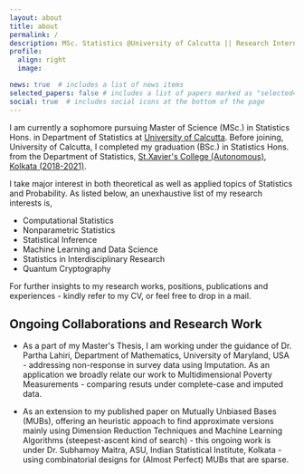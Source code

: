 ```yaml
---
layout: about
title: about
permalink: /
description: MSc. Statistics @University of Calcutta || Research Intern @ISI KOLKATA and @IISER KOLKATA
profile:
  align: right
  image: 

news: true  # includes a list of news items
selected_papers: false # includes a list of papers marked as "selected={true}"
social: true  # includes social icons at the bottom of the page
---
```


I am currently a sophomore pursuing Master of Science (MSc.) in Statistics Hons. in Department of Statistics at [University of Calcutta](https://www.caluniv.ac.in/academic/Statistics.html). Before joining, University of Calcutta, I completed my graduation (BSc.) in Statistics Hons. from the Department of Statistics, [St.Xavier's College (Autonomous), Kolkata (2018-2021)](https://www.sxccal.edu/b-sc-statistics-department/).

I take major interest in both theoretical as well as applied topics of Statistics and Probability. As listed below, an unexhaustive list of my research interests is,

* Computational Statistics
* Nonparametric Statistics
* Statistical Inference
* Machine Learning and Data Science
* Statistics in Interdisciplinary Research
* Quantum Cryptography

For further insights to my research works, positions, publications and experiences - kindly refer to my CV, or feel free to drop in a mail.

## Ongoing Collaborations and Research Work

* As a part of my Master's Thesis, I am working under the guidance of Dr. Partha Lahiri, Department of Mathematics, University of Maryland, USA - addressing non-response in survey data using Imputation. As an application we broadly relate our work to Multidimensional Poverty Measurements - comparing resuts under complete-case and imputed data.

* As an extension to my published paper on Mutually Unbiased Bases (MUBs), offering an heuristic appoach to find approximate versions mainly using Dimension Reduction Techniques and Machine Learning Algorithms (steepest-ascent kind of search) - this ongoing work is under Dr. Subhamoy Maitra, ASU, Indian Statistical Institute, Kolkata - using combinatorial designs for (Almost Perfect) MUBs that are sparse.
